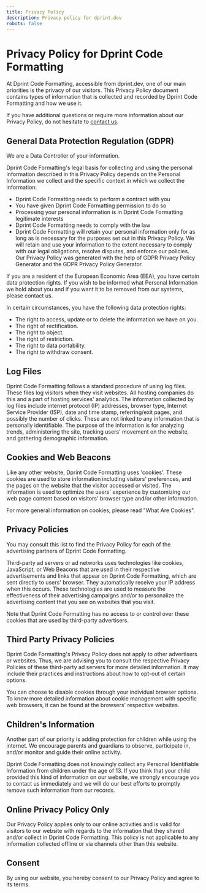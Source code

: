```yaml
---
title: Privacy Policy
description: Privacy policy for dprint.dev
robots: false
---
```


# Privacy Policy for Dprint Code Formatting

At Dprint Code Formatting, accessible from dprint.dev, one of our main priorities is the privacy of our visitors. This Privacy Policy document contains types of information that is collected and recorded by Dprint Code Formatting and how we use it.

If you have additional questions or require more information about our Privacy Policy, do not hesitate to [contact us](/contact).

## General Data Protection Regulation (GDPR)

We are a Data Controller of your information.

Dprint Code Formatting's legal basis for collecting and using the personal information described in this Privacy Policy depends on the Personal Information we collect and the specific context in which we collect the information:

- Dprint Code Formatting needs to perform a contract with you
- You have given Dprint Code Formatting permission to do so
- Processing your personal information is in Dprint Code Formatting legitimate interests
- Dprint Code Formatting needs to comply with the law
- Dprint Code Formatting will retain your personal information only for as long as is necessary for the purposes set out in this Privacy Policy. We will retain and use your information to the extent necessary to comply with our legal obligations, resolve disputes, and enforce our policies. Our Privacy Policy was generated with the help of GDPR Privacy Policy Generator and the GDPR Privacy Policy Generator.

If you are a resident of the European Economic Area (EEA), you have certain data protection rights. If you wish to be informed what Personal Information we hold about you and if you want it to be removed from our systems, please contact us.

In certain circumstances, you have the following data protection rights:

- The right to access, update or to delete the information we have on you.
- The right of rectification.
- The right to object.
- The right of restriction.
- The right to data portability.
- The right to withdraw consent.

## Log Files

Dprint Code Formatting follows a standard procedure of using log files. These files log visitors when they visit websites. All hosting companies do this and a part of hosting services' analytics. The information collected by log files include internet protocol (IP) addresses, browser type, Internet Service Provider (ISP), date and time stamp, referring/exit pages, and possibly the number of clicks. These are not linked to any information that is personally identifiable. The purpose of the information is for analyzing trends, administering the site, tracking users' movement on the website, and gathering demographic information.

## Cookies and Web Beacons

Like any other website, Dprint Code Formatting uses 'cookies'. These cookies are used to store information including visitors' preferences, and the pages on the website that the visitor accessed or visited. The information is used to optimize the users' experience by customizing our web page content based on visitors' browser type and/or other information.

For more general information on cookies, please read "What Are Cookies".

## Privacy Policies

You may consult this list to find the Privacy Policy for each of the advertising partners of Dprint Code Formatting.

Third-party ad servers or ad networks uses technologies like cookies, JavaScript, or Web Beacons that are used in their respective advertisements and links that appear on Dprint Code Formatting, which are sent directly to users' browser. They automatically receive your IP address when this occurs. These technologies are used to measure the effectiveness of their advertising campaigns and/or to personalize the advertising content that you see on websites that you visit.

Note that Dprint Code Formatting has no access to or control over these cookies that are used by third-party advertisers.

## Third Party Privacy Policies

Dprint Code Formatting's Privacy Policy does not apply to other advertisers or websites. Thus, we are advising you to consult the respective Privacy Policies of these third-party ad servers for more detailed information. It may include their practices and instructions about how to opt-out of certain options.

You can choose to disable cookies through your individual browser options. To know more detailed information about cookie management with specific web browsers, it can be found at the browsers' respective websites.

## Children's Information

Another part of our priority is adding protection for children while using the internet. We encourage parents and guardians to observe, participate in, and/or monitor and guide their online activity.

Dprint Code Formatting does not knowingly collect any Personal Identifiable Information from children under the age of 13. If you think that your child provided this kind of information on our website, we strongly encourage you to contact us immediately and we will do our best efforts to promptly remove such information from our records.

## Online Privacy Policy Only

Our Privacy Policy applies only to our online activities and is valid for visitors to our website with regards to the information that they shared and/or collect in Dprint Code Formatting. This policy is not applicable to any information collected offline or via channels other than this website.

## Consent

By using our website, you hereby consent to our Privacy Policy and agree to its terms.
